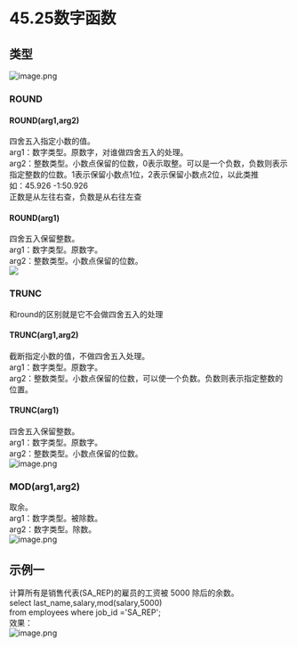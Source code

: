 # 45.25数字函数

<a name="sbd2R"></a>
## 类型
![image.png](https://cdn.nlark.com/yuque/0/2019/png/349894/1560931667226-23c71227-9097-48d7-9d83-5b6710853cc1.png#align=left&display=inline&height=244&name=image.png&originHeight=487&originWidth=1144&size=281330&status=done&width=572)
<a name="kIPHl"></a>
### ROUND
<a name="aSzQS"></a>
#### ROUND(arg1,arg2)
四舍五入指定小数的值。<br />arg1：数字类型。原数字，对谁做四舍五入的处理。<br />arg2：整数类型。小数点保留的位数，0表示取整。可以是一个负数，负数则表示指定整数的位数。1表示保留小数点1位，2表示保留小数点2位，以此类推<br />如：45.926 -1:50.926<br />正数是从左往右查，负数是从右往左查
<a name="NoRVW"></a>
#### ROUND(arg1)
四舍五入保留整数。<br />arg1：数字类型。原数字。<br />arg2：整数类型。小数点保留的位数。<br />![](https://cdn.nlark.com/yuque/0/2019/png/349894/1560932177849-8e3dfc72-d48b-46d2-a145-6609a5a4de2a.png#align=left&display=inline&height=275&originHeight=550&originWidth=825&status=done&width=412)
<a name="t5CcB"></a>
### 
<a name="5PEZD"></a>
### TRUNC
和round的区别就是它不会做四舍五入的处理
<a name="e2exJ"></a>
#### TRUNC(arg1,arg2)
截断指定小数的值，不做四舍五入处理。<br />arg1：数字类型。原数字。<br />arg2：整数类型。小数点保留的位数，可以使一个负数。负数则表示指定整数的位置。
<a name="1Cn2J"></a>
#### TRUNC(arg1)
四舍五入保留整数。<br />arg1：数字类型。原数字。<br />arg2：整数类型。小数点保留的位数。<br />![image.png](https://cdn.nlark.com/yuque/0/2019/png/349894/1560932612342-d74370d6-beda-4e2a-9b16-0cbe8390b1f1.png#align=left&display=inline&height=180&name=image.png&originHeight=359&originWidth=671&size=124082&status=done&width=335.5)

<a name="6PpK5"></a>
### MOD(arg1,arg2)
取余。<br />arg1：数字类型。被除数。<br />arg2：数字类型。除数。<br />![image.png](https://cdn.nlark.com/yuque/0/2019/png/349894/1560932344150-68cd030c-c006-48be-9583-555636137e13.png#align=left&display=inline&height=59&name=image.png&originHeight=118&originWidth=560&size=32085&status=done&width=280)

<a name="zYfMz"></a>
## 示例一
计算所有是销售代表(SA_REP)的雇员的工资被 5000 除后的余数。<br />select last_name,salary,mod(salary,5000)<br />from employees where job_id ='SA_REP';<br />效果：<br />![image.png](https://cdn.nlark.com/yuque/0/2019/png/349894/1560932415583-5ac1a3c4-3d8c-4bbe-8df1-19c26c8b7fe8.png#align=left&display=inline&height=336&name=image.png&originHeight=671&originWidth=780&size=249068&status=done&width=390)
